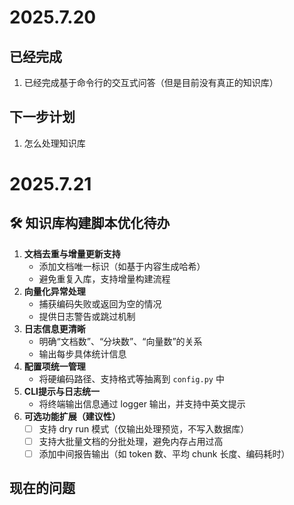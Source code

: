 # 2025.7.20
## 已经完成
1. 已经完成基于命令行的交互式问答（但是目前没有真正的知识库）
## 下一步计划
1. 怎么处理知识库

# 2025.7.21
## 🛠 知识库构建脚本优化待办
1. **文档去重与增量更新支持**
   * 添加文档唯一标识（如基于内容生成哈希）
   * 避免重复入库，支持增量构建流程
2. **向量化异常处理**
   * 捕获编码失败或返回为空的情况
   * 提供日志警告或跳过机制
3. **日志信息更清晰**
   * 明确“文档数”、“分块数”、“向量数”的关系
   * 输出每步具体统计信息
4. **配置项统一管理**
   * 将硬编码路径、支持格式等抽离到 `config.py` 中
5. **CLI提示与日志统一**
   * 将终端输出信息通过 logger 输出，并支持中英文提示
6. **可选功能扩展（建议性）**
   * [ ] 支持 dry run 模式（仅输出处理预览，不写入数据库）
   * [ ] 支持大批量文档的分批处理，避免内存占用过高
   * [ ] 添加中间报告输出（如 token 数、平均 chunk 长度、编码耗时）

## 现在的问题
